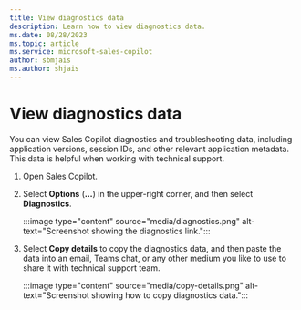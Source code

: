 ```yaml
---
title: View diagnostics data
description: Learn how to view diagnostics data.
ms.date: 08/28/2023
ms.topic: article
ms.service: microsoft-sales-copilot
author: sbmjais
ms.author: shjais
---
```


# View diagnostics data

You can view Sales Copilot diagnostics and troubleshooting data, including application versions, session IDs, and other relevant application metadata. This data is helpful when working with technical support.

1. Open Sales Copilot.

1. Select **Options** (**...**) in the upper-right corner, and then select **Diagnostics**.

   :::image type="content" source="media/diagnostics.png" alt-text="Screenshot showing the diagnostics link.":::

1. Select **Copy details** to copy the diagnostics data, and then paste the data into an email, Teams chat, or any other medium you like to use to share it with technical support team.

   :::image type="content" source="media/copy-details.png" alt-text="Screenshot showing how to copy diagnostics data.":::
